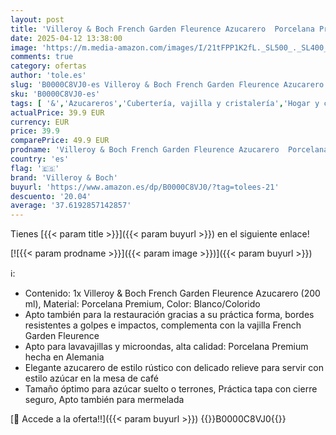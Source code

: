 ```yaml
---
layout: post
title: 'Villeroy & Boch French Garden Fleurence Azucarero  Porcelana Premium  Blanco/Colorido'
date: 2025-04-12 13:38:00
image: 'https://m.media-amazon.com/images/I/21tFPP1K2fL._SL500_._SL400_.jpg'
comments: true
category: ofertas
author: 'tole.es'
slug: 'B0000C8VJ0-es Villeroy & Boch French Garden Fleurence Azucarero...'
sku: 'B0000C8VJ0-es'
tags: [ '&','Azucareros','Cubertería, vajilla y cristalería','Hogar y cocina','Piezas de vajilla','Utensilios para azúcar y leche','boch','villeroy','villeroy & boch','🇪🇸', ]
actualPrice: 39.9 EUR
currency: EUR
price: 39.9
comparePrice: 49.9 EUR
prodname: 'Villeroy & Boch French Garden Fleurence Azucarero  Porcelana Premium  Blanco/Colorido'
country: 'es'
flag: '🇪🇸'
brand: 'Villeroy & Boch'
buyurl: 'https://www.amazon.es/dp/B0000C8VJ0/?tag=tolees-21'
descuento: '20.04'
average: '37.6192857142857'
---
```


Tienes [{{< param title >}}]({{< param buyurl >}}) en el siguiente enlace!

[![{{< param prodname >}}]({{< param image >}})]({{< param buyurl >}})

ℹ️:

- Contenido: 1x Villeroy & Boch French Garden Fleurence Azucarero (200 ml), Material: Porcelana Premium, Color: Blanco/Colorido
- Apto también para la restauración gracias a su práctica forma, bordes resistentes a golpes e impactos, complementa con la vajilla French Garden Fleurence
- Apto para lavavajillas y microondas, alta calidad: Porcelana Premium hecha en Alemania
- Elegante azucarero de estilo rústico con delicado relieve para servir con estilo azúcar en la mesa de café
- Tamaño óptimo para azúcar suelto o terrones, Práctica tapa con cierre seguro, Apto también para mermelada

[🛒 Accede a la oferta!!]({{< param buyurl >}})
{{<world>}}B0000C8VJ0{{</world>}}

